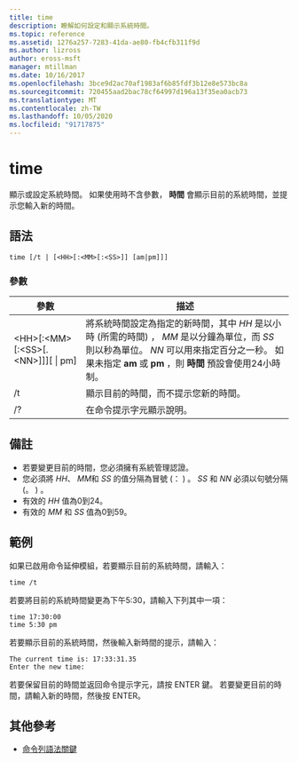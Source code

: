 ```yaml
---
title: time
description: 瞭解如何設定和顯示系統時間。
ms.topic: reference
ms.assetid: 1276a257-7283-41da-ae80-fb4cfb311f9d
ms.author: lizross
author: eross-msft
manager: mtillman
ms.date: 10/16/2017
ms.openlocfilehash: 3bce9d2ac70af1983af6b85fdf3b12e8e573bc8a
ms.sourcegitcommit: 720455aad2bac78cf64997d196a13f35ea0acb73
ms.translationtype: MT
ms.contentlocale: zh-TW
ms.lasthandoff: 10/05/2020
ms.locfileid: "91717875"
---
```

# <a name="time"></a>time



顯示或設定系統時間。 如果使用時不含參數， **時間** 會顯示目前的系統時間，並提示您輸入新的時間。



## <a name="syntax"></a>語法

```
time [/t | [<HH>[:<MM>[:<SS>]] [am|pm]]]
```

### <a name="parameters"></a>參數

|參數|描述|
|---------|-----------|
|\<HH>[:\<MM>[:\<SS>[.\<NN>]]][ \| pm]|將系統時間設定為指定的新時間，其中 *HH* 是以小時 (所需的時間) ， *MM* 是以分鐘為單位，而 *SS* 則以秒為單位。 *NN* 可以用來指定百分之一秒。 如果未指定 **am** 或 **pm** ，則 **時間** 預設會使用24小時制。|
|/t|顯示目前的時間，而不提示您新的時間。|
|/?|在命令提示字元顯示說明。|

## <a name="remarks"></a>備註

-   若要變更目前的時間，您必須擁有系統管理認證。
-   您必須將 *HH*、 *MM*和 *SS* 的值分隔為冒號 (： ) 。 *SS* 和 *NN* 必須以句號分隔 (。 ) 。
-   有效的 *HH* 值為0到24。
-   有效的 *MM* 和 *SS* 值為0到59。

## <a name="examples"></a>範例

如果已啟用命令延伸模組，若要顯示目前的系統時間，請輸入：
```
time /t
```
若要將目前的系統時間變更為下午5:30，請輸入下列其中一項：
```
time 17:30:00
time 5:30 pm
```
若要顯示目前的系統時間，然後輸入新時間的提示，請輸入：
```
The current time is: 17:33:31.35
Enter the new time:
```
若要保留目前的時間並返回命令提示字元，請按 ENTER 鍵。 若要變更目前的時間，請輸入新的時間，然後按 ENTER。

## <a name="additional-references"></a>其他參考

- [命令列語法關鍵](command-line-syntax-key.md)